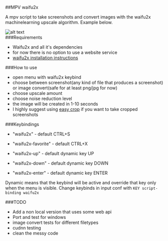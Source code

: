 ##MPV waifu2x
  
A mpv script to take screenshots and convert images with the waifu2x machinelearning upscale algorithm. Example below.

![alt text](https://i.imgur.com/A4rPNpm.jpg "preview image")  
###Requirements
-  Waifu2x and all it's dependencies
  -  for now there is no option to use a website service
  -  [waifu2x installation instructions](https://github.com/nagadomi/waifu2x)

###How to use
-  open menu with waifu2x keybind
-  choose between screenshot(any kind of file that produces a screenshot) or image convert(safe for at least png/jpg for now)
-  choose upscale amount
-  choose noise reduction level
-  the image will be created in 1-10 seconds
-  I highly suggest using [easy crop](https://github.com/aidanholm/mpv-easycrop) if you want to take cropped screenshots

###Keybindings
-  "waifu2x" - default CTRL+S
-  "waifu2x-favorite" - default CTRL+X
  
-  "waifu2x-up" - default dynamic key UP
-  "waifu2x-down" - default dynamic key DOWN
-  "waifu2x-enter" - default dynamic key ENTER

Dynamic means that the keybind will be active and override that key only when the menu is visible. Change keybinds in input conf with `KEY script-binding waifu2x`


###TODO
-  Add a non local version that uses some web api
-  Port and test for windows
-  image convert tests for different filetypes
-  cudnn testing
-  clean the messy code
